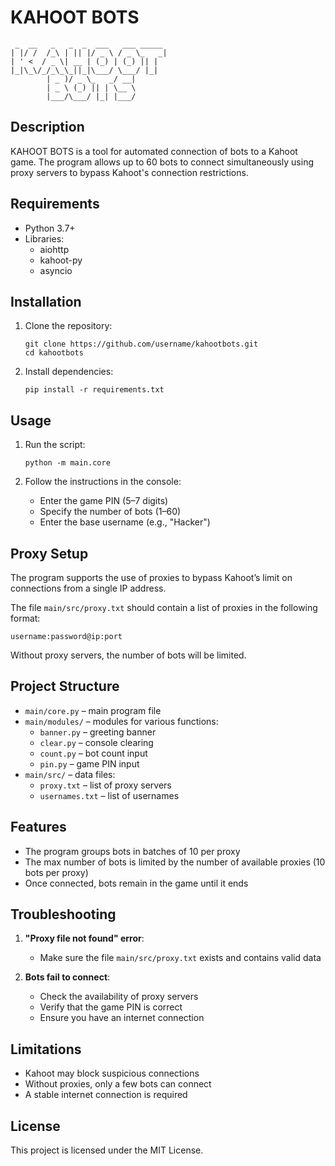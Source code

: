 # KAHOOT BOTS

```
 _  __   _   _  _  ___   ___ _____
| |/ /  /_\ | || |/ _ \ / _ \_   _|
| ' <  / _ \| __ | (_) | (_) || |
|_|\_\/_/_\_\_||_|\___/ \___/ |_|
        | _ )/ _ \_   _/ __|
        | _ \ (_) || | \__ \
        |___/\___/ |_| |___/
```

## Description

KAHOOT BOTS is a tool for automated connection of bots to a Kahoot game. The program allows up to 60 bots to connect simultaneously using proxy servers to bypass Kahoot's connection restrictions.

## Requirements

- Python 3.7+
- Libraries:
  - aiohttp
  - kahoot-py
  - asyncio

## Installation

1. Clone the repository:
   ```
   git clone https://github.com/username/kahootbots.git
   cd kahootbots
   ```

2. Install dependencies:
   ```
   pip install -r requirements.txt
   ```

## Usage

1. Run the script:
   ```
   python -m main.core
   ```

2. Follow the instructions in the console:
   - Enter the game PIN (5–7 digits)
   - Specify the number of bots (1–60)
   - Enter the base username (e.g., "Hacker")

## Proxy Setup

The program supports the use of proxies to bypass Kahoot’s limit on connections from a single IP address.

The file `main/src/proxy.txt` should contain a list of proxies in the following format:
```
username:password@ip:port
```

Without proxy servers, the number of bots will be limited.

## Project Structure

- `main/core.py` – main program file
- `main/modules/` – modules for various functions:
  - `banner.py` – greeting banner
  - `clear.py` – console clearing
  - `count.py` – bot count input
  - `pin.py` – game PIN input
- `main/src/` – data files:
  - `proxy.txt` – list of proxy servers
  - `usernames.txt` – list of usernames

## Features

- The program groups bots in batches of 10 per proxy
- The max number of bots is limited by the number of available proxies (10 bots per proxy)
- Once connected, bots remain in the game until it ends

## Troubleshooting

1. **"Proxy file not found" error**:
   - Make sure the file `main/src/proxy.txt` exists and contains valid data

2. **Bots fail to connect**:
   - Check the availability of proxy servers
   - Verify that the game PIN is correct
   - Ensure you have an internet connection

## Limitations

- Kahoot may block suspicious connections
- Without proxies, only a few bots can connect
- A stable internet connection is required

## License

This project is licensed under the MIT License.
